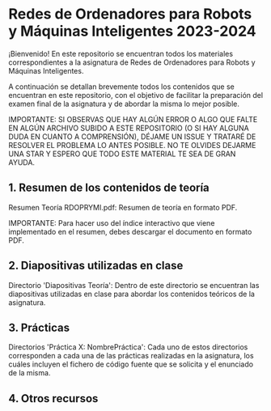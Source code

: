 # Redes de Ordenadores para Robots y Máquinas Inteligentes 2023-2024

¡Bienvenido! En este repositorio se encuentran todos los materiales correspondientes a la asignatura de Redes de Ordenadores para Robots y Máquinas Inteligentes.

A continuación se detallan brevemente todos los contenidos que se encuentran en este repositorio, con el objetivo de facilitar la preparación del examen final de la asignatura y de abordar la misma lo mejor posible.

IMPORTANTE: SI OBSERVAS QUE HAY ALGÚN ERROR O ALGO QUE FALTE EN ALGÚN ARCHIVO SUBIDO A ESTE REPOSITORIO (O SI HAY ALGUNA DUDA EN CUANTO A COMPRENSIÓN), DÉJAME UN ISSUE Y TRATARÉ DE RESOLVER EL PROBLEMA LO ANTES POSIBLE. NO TE OLVIDES DEJARME UNA STAR Y ESPERO QUE TODO ESTE MATERIAL TE SEA DE GRAN AYUDA.

## 1. Resumen de los contenidos de teoría

Resumen Teoría RDOPRYMI.pdf: Resumen de teoría en formato PDF.

IMPORTANTE: Para hacer uso del índice interactivo que viene implementado en el resumen, debes descargar el documento en formato PDF.

## 2. Diapositivas utilizadas en clase

Directorio 'Diapositivas Teoría': Dentro de este directorio se encuentran las diapositivas utilizadas en clase para abordar los contenidos teóricos de la asignatura.

## 3. Prácticas

Directorios 'Práctica X: NombrePráctica': Cada uno de estos directorios corresponden a cada una de las prácticas realizadas en la asignatura, los cuáles incluyen el fichero de código fuente que se solicita y el enunciado de la misma.

## 4. Otros recursos

